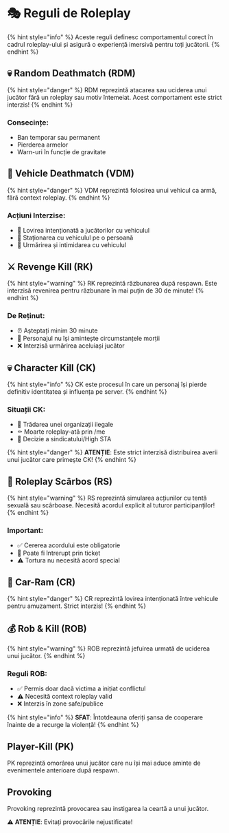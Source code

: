 # 🎭 Reguli de Roleplay

{% hint style="info" %}
Aceste reguli definesc comportamentul corect în cadrul roleplay-ului și asigură o experiență imersivă pentru toți jucătorii.
{% endhint %}

## 💀 Random Deathmatch (RDM)

{% hint style="danger" %}
RDM reprezintă atacarea sau uciderea unui jucător fără un roleplay sau motiv întemeiat. Acest comportament este strict interzis!
{% endhint %}

### Consecințe:
* Ban temporar sau permanent
* Pierderea armelor
* Warn-uri în funcție de gravitate

## 🚗 Vehicle Deathmatch (VDM)

{% hint style="danger" %}
VDM reprezintă folosirea unui vehicul ca armă, fără context roleplay.
{% endhint %}

### Acțiuni Interzise:
* 🚫 Lovirea intenționată a jucătorilor cu vehiculul
* 🚫 Staționarea cu vehiculul pe o persoană
* 🚫 Urmărirea și intimidarea cu vehiculul

## ⚔️ Revenge Kill (RK)

{% hint style="warning" %}
RK reprezintă răzbunarea după respawn. Este interzisă revenirea pentru răzbunare în mai puțin de 30 de minute!
{% endhint %}

### De Reținut:
* ⏰ Așteptați minim 30 minute
* 🧠 Personajul nu își amintește circumstanțele morții
* ❌ Interzisă urmărirea aceluiași jucător

## 💀 Character Kill (CK)

{% hint style="info" %}
CK este procesul în care un personaj își pierde definitiv identitatea și influența pe server.
{% endhint %}

### Situații CK:
* 🔪 Trădarea unei organizații ilegale
* ⚰️ Moarte roleplay-ată prin /me
* 👑 Decizie a sindicatului/High STA

{% hint style="danger" %}
**ATENȚIE**: Este strict interzisă distribuirea averii unui jucător care primește CK!
{% endhint %}

## 🔞 Roleplay Scârbos (RS)

{% hint style="warning" %}
RS reprezintă simularea acțiunilor cu tentă sexuală sau scârboase. Necesită acordul explicit al tuturor participanților!
{% endhint %}

### Important:
* ✅ Cererea acordului este obligatorie
* 🎫 Poate fi întrerupt prin ticket
* ⚠️ Tortura nu necesită acord special

## 🚙 Car-Ram (CR)

{% hint style="danger" %}
CR reprezintă lovirea intenționată între vehicule pentru amuzament. Strict interzis!
{% endhint %}

## 💰 Rob & Kill (ROB)

{% hint style="warning" %}
ROB reprezintă jefuirea urmată de uciderea unui jucător.
{% endhint %}

### Reguli ROB:
* ✅ Permis doar dacă victima a inițiat conflictul
* ⚠️ Necesită context roleplay valid
* ❌ Interzis în zone safe/publice

{% hint style="info" %}
**SFAT**: Întotdeauna oferiți șansa de cooperare înainte de a recurge la violență!
{% endhint %}

## Player-Kill (PK)
PK reprezintă omorârea unui jucător care nu își mai aduce aminte de evenimentele anterioare după respawn.

## Provoking
Provoking reprezintă provocarea sau instigarea la ceartă a unui jucător.

⚠️ **ATENȚIE**: Evitați provocările nejustificate! 